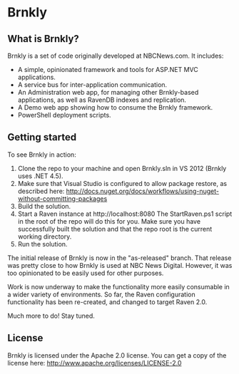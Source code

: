 Brnkly
==============

What is Brnkly?
--------------
Brnkly is a set of code originally developed at NBCNews.com.  It includes:
- A simple, opinionated framework and tools for ASP.NET MVC applications.
- A service bus for inter-application communication.
- An Administration web app, for managing other Brnkly-based applications, as well as RavenDB indexes and replication.
- A Demo web app showing how to consume the Brnkly framework.
- PowerShell deployment scripts.

Getting started
--------------

To see Brnkly in action:

1. Clone the repo to your machine and open Brnkly.sln in VS 2012 (Brnkly uses .NET 4.5).
2. Make sure that Visual Studio is configured to allow package restore, as described here: http://docs.nuget.org/docs/workflows/using-nuget-without-committing-packages
3. Build the solution.
4. Start a Raven instance at http://localhost:8080  The StartRaven.ps1 script in the root of the repo will do this for you.  Make sure you have successfully built the solution and that the repo root is the current working directory.
4. Run the solution.

The initial release of Brnkly is now in the "as-released" branch. That release was pretty close to how Brnkly is used at NBC News Digital.  However, it was too opinionated to be easily used for other purposes.  

Work is now underway to make the functionality more easily consumable in a wider variety of environments.  So far, the Raven configuration functionality has been re-created, and changed to target Raven 2.0.

Much more to do!  Stay tuned.


License
--------------
Brnkly is licensed under the Apache 2.0 license.  You can get a copy of the license here:
    http://www.apache.org/licenses/LICENSE-2.0

